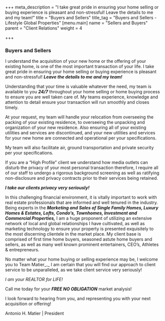 +++
meta_description = "I take great pride in ensuring your home selling or buying experience is pleasant and non-stressful! Leave the details to me and my team!"
title = "Buyers and Sellers"
title_tag = "Buyers and Sellers - Lifestyle Global Properties"
[menu.main]
name = "Sellers and Buyers"
parent = "Client Relations"
weight = 4

+++
### Buyers and Sellers

I understand the acquisition of your new home or the offering of your existing home, is one of the most important transaction of your life. I take great pride in ensuring your home selling or buying experience is pleasant and non-stressful! **_Leave the details to me and my team!_**

Understanding that your time is valuable whatever the need, my team is available to you **_24/7_** throughout your home selling or home buying process to ensure you are well taken care of. My teams experience, knowledge and attention to detail ensure your transaction will run smoothly and closes timely.

At your request, my team will handle your relocation from overseeing the packing of your existing residence, to overseeing the unpacking and organization of your new residence. Also ensuring all of your existing utilities and services are discontinued, and your new utilities and services for your new home are connected and operational per your specifications.

My team will also facilitate air, ground transportation and private security per your specifications.

If you are a “High Profile” client we understand how media outlets can disturb the privacy of your most personal transaction therefore, I require all of our staff to undergo a rigorous background screening as well as ratifying non-disclosure and privacy contracts prior to their services being retained.

**_I take our clients privacy very seriously!_**

In this challenging financial environment, it is vitally important to work with real estate professionals that are informed and well tenured in the industry. Being experts in the **_Marketing and Sales of Single Family Homes, Luxury Homes & Estates, Lofts, Condo’s, Townhomes, Investment and Commercial Properties,_** I am a huge proponent of utilizing an extensive network of local and global relationships I have cultivated, as well as marketing technology to ensure your property is presented exquisitely to the most discerning clientele in the market place. My client base is comprised of first time home buyers, seasoned astute home buyers and sellers, as well as many well known prominent entertainers, CEO’s, Athletes & entrepreneurs.

No matter what your home buying or selling experience may be, I welcome you to Team Matier_._ I am certain that you will find our approach to client service to be unparalleled, as we take client service very seriously!

_I am your REALTOR for LIFE!_

Call me today for your **_FREE NO OBLIGATION_** market analysis!

I look forward to hearing from you, and representing you with your next acquisition or offering!

Antonio H. Matier | President